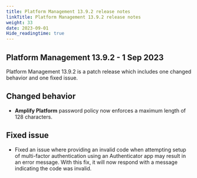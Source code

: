 ```yaml
---
title: Platform Management 13.9.2 release notes
linkTitle: Platform Management 13.9.2 release notes
weight: 33
date: 2023-09-01
Hide_readingtime: true
---
```


## Platform Management 13.9.2 - 1 Sep 2023

Platform Management 13.9.2 is a patch release which includes one changed behavior and one fixed issue.

## Changed behavior

* **Amplify Platform** password policy now enforces a maximum length of 128 characters.

## Fixed issue

* Fixed an issue where providing an invalid code when attempting setup of multi-factor authentication using an Authenticator app may result in an error message. With this fix, it will now respond with a message indicating the code was invalid.

